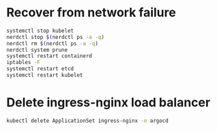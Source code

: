# Recover from network failure

```bash
systemctl stop kubelet
nerdctl stop $(nerdctl ps -a -q)
nerdctl rm $(nerdctl ps -a -q)
nerdctl system prune
systemctl restart containerd
iptables -F
systemctl restart etcd
systemctl restart kubelet
```

# Delete ingress-nginx load balancer

```bash
kubectl delete ApplicationSet ingress-nginx -n argocd
```
